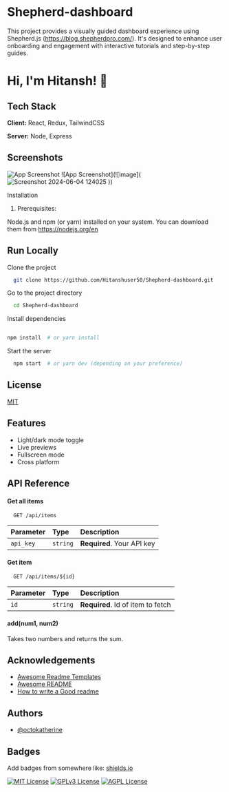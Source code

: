 
# Shepherd-dashboard

This project provides a visually guided dashboard experience using Shepherd.js (https://blog.shepherdpro.com/). It's designed to enhance user onboarding and engagement with interactive tutorials and step-by-step guides.


# Hi, I'm Hitansh! 👋


## Tech Stack

**Client:** React, Redux, TailwindCSS

**Server:** Node, Express


## Screenshots

![App Screenshot](![image](https://github.com/Hitanshuser50/Shepherd-dashboard/assets/122915291/1112996e-7899-469a-bf01-77c33698f711))
![App Screenshot](![image](![Screenshot 2024-06-04 124025](https://github.com/Hitanshuser50/Shepherd-dashboard/assets/122915291/e66ddac0-e2c8-4fa0-a76b-30785111e3ac)
))

Installation

1) Prerequisites:

Node.js and npm (or yarn) installed on your system. You can download them from https://nodejs.org/en

## Run Locally

Clone the project

```bash
  git clone https://github.com/Hitanshuser50/Shepherd-dashboard.git

```

Go to the project directory

```bash
  cd Shepherd-dashboard
```

Install dependencies

```bash
  
npm install  # or yarn install

```

Start the server

```bash
  npm start  # or yarn dev (depending on your preference)

```


## License

[MIT](https://choosealicense.com/licenses/mit/)


## Features

- Light/dark mode toggle
- Live previews
- Fullscreen mode
- Cross platform


## API Reference

#### Get all items

```http
  GET /api/items
```

| Parameter | Type     | Description                |
| :-------- | :------- | :------------------------- |
| `api_key` | `string` | **Required**. Your API key |

#### Get item

```http
  GET /api/items/${id}
```

| Parameter | Type     | Description                       |
| :-------- | :------- | :-------------------------------- |
| `id`      | `string` | **Required**. Id of item to fetch |

#### add(num1, num2)

Takes two numbers and returns the sum.


## Acknowledgements

 - [Awesome Readme Templates](https://awesomeopensource.com/project/elangosundar/awesome-README-templates)
 - [Awesome README](https://github.com/matiassingers/awesome-readme)
 - [How to write a Good readme](https://bulldogjob.com/news/449-how-to-write-a-good-readme-for-your-github-project)


## Authors

- [@octokatherine](https://www.github.com/octokatherine)


## Badges

Add badges from somewhere like: [shields.io](https://shields.io/)

[![MIT License](https://img.shields.io/badge/License-MIT-green.svg)](https://choosealicense.com/licenses/mit/)
[![GPLv3 License](https://img.shields.io/badge/License-GPL%20v3-yellow.svg)](https://opensource.org/licenses/)
[![AGPL License](https://img.shields.io/badge/license-AGPL-blue.svg)](http://www.gnu.org/licenses/agpl-3.0)

